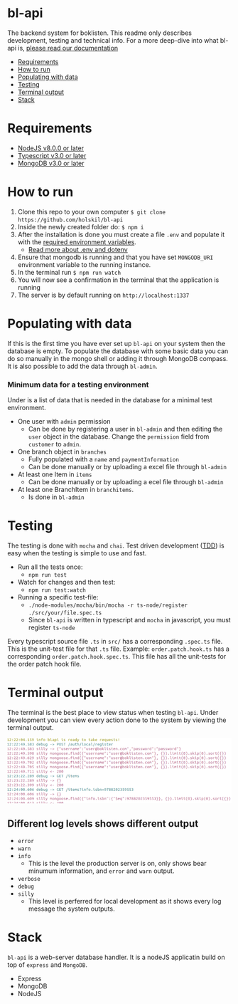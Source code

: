 # bl-api
The backend system for boklisten. This readme only describes development,
testing and technical info. For a more deep-dive into what bl-api is, [please
read our documentation](https://github.com/holskil/bl-doc/blob/master/bl-api/summary.md)

* [Requirements](#requirements)
* [How to run](#how-to-run)
* [Populating with data](#populating-with-data)
* [Testing](#testing)
* [Terminal output](#terminal-output)
* [Stack](#stack)

# Requirements

* [NodeJS v8.0.0 or later](https://nodejs.org)
* [Typescript v3.0 or later](https://www.typescriptlang.org)
* [MongoDB v3.0 or later](https://www.mongodb.com)

# How to run 
1. Clone this repo to your own computer `$ git clone https://github.com/holskil/bl-api` 
2. Inside the newly created folder do: `$ npm i`
3. After the installation is done you must create a file `.env` and populate it with the [required environment variables](https://github.com/holskil/bl-doc/blob/master/bl-api/settings.md).
    - [Read more about .env and dotenv](https://www.npmjs.com/package/dotenv)
4. Ensure that mongodb is running and that you have set `MONGODB_URI` environment variable to the running instance.
5. In the terminal run `$ npm run watch`
6. You will now see a confirmation in the terminal that the application is running
7. The server is by default running on `http://localhost:1337`
 
# Populating with data
If this is the first time you have ever set up `bl-api` on your system then
the database is empty. To populate the database with some basic data you can do
so manually in the mongo shell or adding it through MongoDB compass. It is also
possible to add the data through `bl-admin`.

### Minimum data for a testing environment
Under is a list of data that is needed in the database for a minimal test environment.

* One user with `admin` permission
  * Can be done by registering a user in `bl-admin` and then editing the `user` object in the database. Change the `permission` field from `customer` to `admin`.
* One branch object in `branches`
  * Fully populated with a `name` and `paymentInformation`
  * Can be done manually or by uploading a excel file through `bl-admin`
* At least one Item in `items`
  * Can be done manually or by uploading a ecel file through `bl-admin`
* At least one BranchItem in `branchitems`.
  * Is done in `bl-admin`

# Testing
The testing is done with `mocha` and `chai`. Test driven development ([TDD](https://en.wikipedia.org/wiki/Test-driven_development)) is easy when the testing is simple to use and fast.

* Run all the tests once:
  * `npm run test`
* Watch for changes and then test:
  * `npm run test:watch`
* Running a specific test-file:
  * `./node-modules/mocha/bin/mocha -r ts-node/register ./src/your/file.spec.ts`
  * Since `bl-api` is written in typescript and `mocha` in javascript, you must register `ts-node`

Every typescript source file `.ts` in `src/` has a corresponding `.spec.ts`
file. This is the unit-test file for that `.ts` file. Example:
`order.patch.hook.ts` has a corresponding `order.patch.hook.spec.ts`. This file
has all the unit-tests for the order patch hook file.


# Terminal output
The terminal is the best place to view status when testing `bl-api`. Under
development you can view every action done to the system by viewing the
terminal output.

![Example of termial output](./assets/terminal-output-example.png)

## Different log levels shows different output
* `error`
* `warn`
* `info`
  * This is the level the production server is on, only shows bear minumum information, and `error` and `warn` output.
* `verbose`
* `debug`
* `silly`
  * This level is perferred for local development as it shows every log message the system outputs.

# Stack
`bl-api` is a web-server database handler. It is a nodeJS applicatin build on top of `express` and `MongoDB`.

* Express
* MongoDB
* NodeJS
